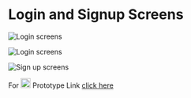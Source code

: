  # Login and Signup Screens

![Login screens](https://github.com/neerajdhakad/winter-of-contributing/blob/UI_UX/UI_UX/Essential_Screens/Login%20%26%20Signup%20screens/login-1.png)

![Login screens](https://github.com/neerajdhakad/winter-of-contributing/blob/UI_UX/UI_UX/Essential_Screens/Login%20%26%20Signup%20screens/login-2.png)

![Sign up screens](https://github.com/neerajdhakad/winter-of-contributing/blob/UI_UX/UI_UX/Essential_Screens/Login%20%26%20Signup%20screens/signup%20(2).png)

For <img src="https://github.com/neerajdhakad/winter-of-contributing/blob/UI_UX/UI_UX/Barber%20Time%20App%20design/figma_logo.png" alt="Figma logo" width="20" height="20">
Prototype Link <a href="https://www.figma.com/proto/gyfdfEBATOR4yc6aDD7RDW/Login-%26-Signup-screens?node-id=2%3A186&scaling=scale-down&page-id=0%3A1&starting-point-node-id=2%3A186">click here</a>
